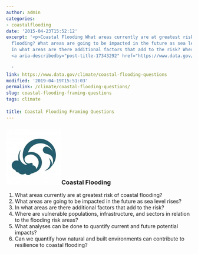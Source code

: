 ```yaml
---
author: admin
categories:
- coastalflooding
date: '2015-04-23T15:52:12'
excerpt: '<p>Coastal Flooding What areas currently are at greatest risk of coastal
  flooding? What areas are going to be impacted in the future as sea level rises?
  In what areas are there additional factors that add to the risk? Where are &hellip;
  <a aria-describedby="post-title-17343292" href="https://www.data.gov/climate/coastal-flooding-questions">Continued</a></p>

  '
link: https://www.data.gov/climate/coastal-flooding-questions
modified: '2019-04-19T15:51:03'
permalink: /climate/coastal-flooding-questions/
slug: coastal-flooding-framing-questions
tags: climate

title: Coastal Flooding Framing Questions
---
```


### ![img/toolkit_coastal](/img/toolkit_coastal-150x150.jpg)Coastal Flooding


1. What areas currently are at greatest risk of coastal flooding?
2. What areas are going to be impacted in the future as sea level rises?
3. In what areas are there additional factors that add to the risk?
4. Where are vulnerable populations, infrastructure, and sectors in relation to the flooding risk areas?
5. What analyses can be done to quantify current and future potential impacts?
6. Can we quantify how natural and built environments can contribute to resilience to coastal flooding?


